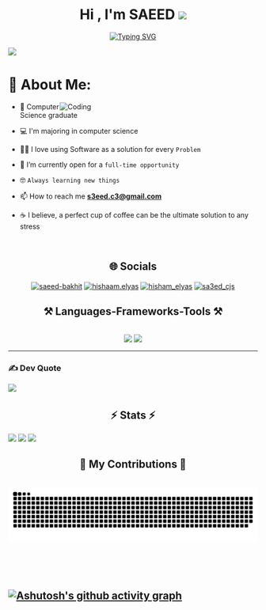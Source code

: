 <h1 align="center">Hi , I'm SAEED  <img src="https://media.giphy.com/media/hvRJCLFzcasrR4ia7z/giphy.gif" width="35"></h1>

<p align="center">
  <a href="https://git.io/typing-svg"><img src="https://readme-typing-svg.herokuapp.com?font=Madimi+One&size=22&duration=3000&pause=1000&color=1A84F7&center=true&vCenter=true&random=true&width=435&lines=Flutter+Developer+;Computer+Science+Graduate+;Always+Learning+New+Things;Software+Engineer" alt="Typing SVG" /></a>
</p>

  [![](https://visitcount.itsvg.in/api?id=hishaam6618&icon=0&color=0)](https://visitcount.itsvg.in)

# 💫 About Me:
<img align="right" alt="Coding" width="400" src="https://cdn.dribbble.com/users/1162077/screenshots/3848914/programmer.gif">

- 🏫 Computer Science graduate
  
- 💻 I'm majoring in computer science
  
- 👨‍💻 I love using Software as a solution for every `Problem`
  
- 🤔 I’m currently open for a `full-time opportunity`

- 🤓 `Always learning new things`
  
- 📫 How to reach me **s3eed.c3@gmail.com**
  
- ☕ I believe, a perfect cup of coffee can be the ultimate solution to any stress



 <br>
<h2 align="center">🌐 Socials</h2>
<div align="center">
<a href="https://linkedin.com/in/saeed-bakhit-2a017018b?utm_source=share&utm_campaign=share_via&utm_content=profile&utm_medium=android_app" target="blank"><img align="center" src="https://raw.githubusercontent.com/rahuldkjain/github-profile-readme-generator/master/src/images/icons/Social/linked-in-alt.svg" alt="saeed-bakhit" height="30" width="40" /></a>
<a href="https://fb.com/sa3edba5it" target="blank"><img align="center" src="https://raw.githubusercontent.com/rahuldkjain/github-profile-readme-generator/master/src/images/icons/Social/facebook.svg" alt="hishaam.elyas" height="30" width="40" /></a>
<a href="https://instagram.com/sa3ed_cj" target="blank"><img align="center" src="https://raw.githubusercontent.com/rahuldkjain/github-profile-readme-generator/master/src/images/icons/Social/instagram.svg" alt="hisham_elyas" height="30" width="40" /></a>
<a href="https://x.com/sa3ed_cj" target="blank"><img align="center" src="https://img.shields.io/badge/X-black.svg?logo=X&logoColor=white" alt="sa3ed_cjs"  /></a>

</div>

<h2 align="center">⚒️ Languages-Frameworks-Tools ⚒️</h2>
<br/>
<div align="center">
    <img src="https://skillicons.dev/icons?i=dart,flutter,html,css,vscode,github,figma,git" />
    <img src="https://skillicons.dev/icons?i=nodejs,python,javascript,express,firebase,mongodb,mysql" /><br>
</div>

---

### ✍️  Dev Quote
![](https://quotes-github-readme.vercel.app/api?type=horizontal&theme=radical)

<h2 align="center">⚡ Stats ⚡</h2>

![](https://github-readme-stats.vercel.app/api?username=Hisham-Elyas&theme=dark&hide_border=false&include_all_commits=true&count_private=true)
![](https://github-readme-streak-stats.herokuapp.com/?user=Hisham-Elyas&theme=dark&hide_border=false)
![](https://github-readme-stats.vercel.app/api/top-langs/?username=Hisham-Elyas&theme=dark&hide_border=false&include_all_commits=true&count_private=true&layout=compact)

<div align="center">
  <h2>🐍 My Contributions 🐍</h2>
  <br>
  <img alt="snake eating my contributions" src="https://raw.githubusercontent.com/salesp07/salesp07/output/github-contribution-grid-snake.svg" />
  
  <br/><br/><br/>
</div>

  [![Ashutosh's github activity graph](https://github-readme-activity-graph.vercel.app/graph?username=Hisham-Elyas&bg_color=000000&color=ffffff&line=42db24&point=ffffff&area=true&hide_border=true)](https://github.com/ashutosh00710/github-readme-activity-graph)
---
